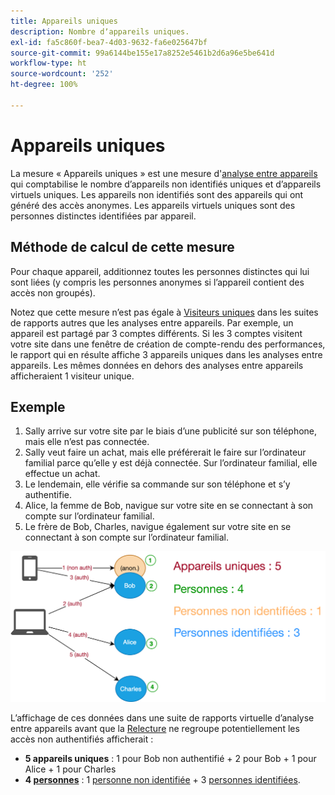 ```yaml
---
title: Appareils uniques
description: Nombre dʼappareils uniques.
exl-id: fa5c860f-bea7-4d03-9632-fa6e025647bf
source-git-commit: 99a6144be155e17a8252e5461b2d6a96e5be641d
workflow-type: ht
source-wordcount: '252'
ht-degree: 100%

---
```


# Appareils uniques

La mesure « Appareils uniques » est une mesure d&#39;[analyse entre appareils](../cda/overview.md) qui comptabilise le nombre d’appareils non identifiés uniques et d’appareils virtuels uniques. Les appareils non identifiés sont des appareils qui ont généré des accès anonymes. Les appareils virtuels uniques sont des personnes distinctes identifiées par appareil.

## Méthode de calcul de cette mesure

Pour chaque appareil, additionnez toutes les personnes distinctes qui lui sont liées (y compris les personnes anonymes si l’appareil contient des accès non groupés).

Notez que cette mesure n’est pas égale à [Visiteurs uniques](unique-visitors.md) dans les suites de rapports autres que les analyses entre appareils. Par exemple, un appareil est partagé par 3 comptes différents. Si les 3 comptes visitent votre site dans une fenêtre de création de compte-rendu des performances, le rapport qui en résulte affiche 3 appareils uniques dans les analyses entre appareils. Les mêmes données en dehors des analyses entre appareils afficheraient 1 visiteur unique.

## Exemple

1. Sally arrive sur votre site par le biais d’une publicité sur son téléphone, mais elle n’est pas connectée.
1. Sally veut faire un achat, mais elle préférerait le faire sur l’ordinateur familial parce quʼelle y est déjà connectée. Sur l’ordinateur familial, elle effectue un achat.
1. Le lendemain, elle vérifie sa commande sur son téléphone et s’y authentifie.
1. Alice, la femme de Bob, navigue sur votre site en se connectant à son compte sur l’ordinateur familial.
1. Le frère de Bob, Charles, navigue également sur votre site en se connectant à son compte sur l’ordinateur familial.

![Nombre d’appareils uniques](/help/components/metrics/assets/Unique_Devices_Count.png)

Lʼaffichage de ces données dans une suite de rapports virtuelle d’analyse entre appareils avant que la [Relecture](/help/components/cda/replay.md) ne regroupe potentiellement les accès non authentifiés afficherait :

* **5 appareils uniques** : 1 pour Bob non authentifié + 2 pour Bob + 1 pour Alice + 1 pour Charles
* **4 [personnes](people.md)** : 1 [personne non identifiée](unidentified-people.md) + 3 [personnes identifiées](identified-people.md).
